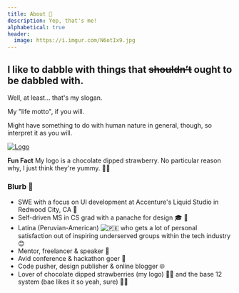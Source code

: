 ```yaml
---
title: About 👀️
description: Yep, that's me!
alphabetical: true
header:
  image: https://i.imgur.com/N6otIx9.jpg
---
```


<h2>I like to dabble with things that <del>shouldn’t</del> ought to be dabbled with.</h2>

Well, at least... that's my slogan.

My "life motto", if you will.

Might have something to do with human nature in general, though, so interpret it
as you will.

[![Logo](https://i.imgur.com/20odQOI.png)](https://www.behance.net/gallery/55919431/New-Logo-FVCproductions)

<p class="notice"><b>Fun Fact</b> My logo is a chocolate dipped strawberry. No particular
reason why, I just think they're yummy. 🍓🍫</p>

### Blurb 📇

* SWE with a focus on UI development at Accenture's Liquid Studio in Redwood
  City, CA 💼
* Self-driven MS in CS grad with a panache for design 🎓️ 🔨️
* Latina (Peruvian-American)
  <img class="emoji" src="//abs.twimg.com/emoji/v2/72x72/1f1f5-1f1ea.png" draggable="false" alt="🇵🇪" title="Flag of Peru" aria-label="Emoji: Flag of Peru">
  who gets a lot of personal satisfaction out of inspiring underserved groups
  within the tech industry 😊
* Mentor, freelancer & speaker 💬️
* Avid conference & hackathon goer 🚗
* Code pusher, design publisher & online blogger 🌐️
* Lover of chocolate dipped strawberries (my logo) 🍓️🍫️ and the base 12 system
  (bae likes it so yeah, sure) 📐😍
